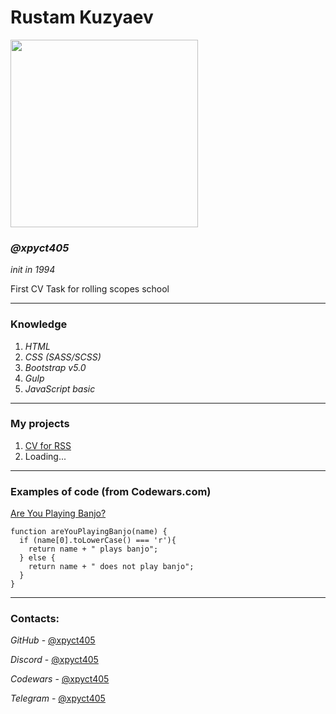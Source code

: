# **Rustam Kuzyaev**


<img src="https://sun9-25.userapi.com/impf/c824204/v824204098/c8d8e/GO43ZqnsCGo.jpg?size=811x1080&quality=96&sign=42c9dc37742b2616d3a33e75431b7b9a&type=album"  width="300">


### *@xpyct405*


*init in 1994*



First CV Task for rolling scopes school
**********

### Knowledge

1. *HTML*
2. *CSS (SASS/SCSS)*
3. *Bootstrap v5.0*
4. *Gulp*
5. *JavaScript basic*
**********



### My projects


1. [CV for RSS](https://github.com/xpyct405/rsschool-cv/tree/gh-pages "Ссылка на данное CV")
2. Loading...
**********


### Examples of code (from Codewars.com)


[Are You Playing Banjo?](https://www.codewars.com/kata/53af2b8861023f1d88000832 "Ссылка на задание")


```
function areYouPlayingBanjo(name) {
  if (name[0].toLowerCase() === 'r'){
    return name + " plays banjo";
  } else {
    return name + " does not play banjo";
  }
}
```
**********


### Contacts:


*GitHub* - [@xpyct405](https://github.com/xpyct405 "Ссылка на GitHub")


*Discord* - [@xpyct405](https://discord.com/ "Без понятия как тут сделать ссылку на свой аккаунт")


*Codewars* - [@xpyct405](https://www.codewars.com/users/xpyct405 "Ссылка на Codewars")


*Telegram* - [@xpyct405](https://t.me/xpyct405 "Ссылка на Telegram")
